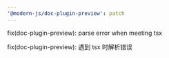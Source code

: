 ```yaml
---
'@modern-js/doc-plugin-preview': patch
---
```


fix(doc-plugin-preview): parse error when meeting tsx

fix(doc-plugin-preview): 遇到 tsx 时解析错误
